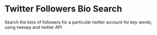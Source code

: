 # Twitter Followers Bio Search
Search the bios of followers for a particular twitter account for key words, using tweepy and twitter API
